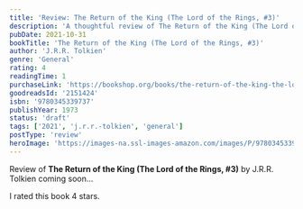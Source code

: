 ```yaml
---
title: 'Review: The Return of the King (The Lord of the Rings, #3)'
description: 'A thoughtful review of The Return of the King (The Lord of the Rings, #3) by J.R.R. Tolkien'
pubDate: 2021-10-31
bookTitle: 'The Return of the King (The Lord of the Rings, #3)'
author: 'J.R.R. Tolkien'
genre: 'General'
rating: 4
readingTime: 1
purchaseLink: 'https://bookshop.org/books/the-return-of-the-king-the-lord-of-the-rings-3/'
goodreadsId: '2151424'
isbn: '9780345339737'
publishYear: 1973
status: 'draft'
tags: ['2021', 'j.r.r.-tolkien', 'general']
postType: 'review'
heroImage: 'https://images-na.ssl-images-amazon.com/images/P/9780345339737.01.L.jpg'
---
```


Review of **The Return of the King (The Lord of the Rings, #3)** by J.R.R. Tolkien coming soon...

I rated this book 4 stars.